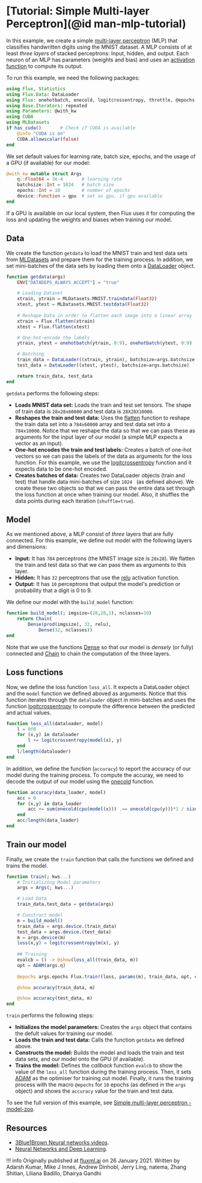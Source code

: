# [Tutorial: Simple Multi-layer Perceptron](@id man-mlp-tutorial)

In this example, we create a simple [multi-layer perceptron](https://en.wikipedia.org/wiki/Multilayer_perceptron#:~:text=A%20multilayer%20perceptron%20(MLP)%20is,artificial%20neural%20network%20(ANN).&text=An%20MLP%20consists%20of%20at,uses%20a%20nonlinear%20activation%20function.) (MLP) that classifies handwritten digits using the MNIST dataset. A MLP consists of at least *three layers* of stacked perceptrons: Input, hidden, and output. Each neuron of an MLP has parameters (weights and bias) and uses an [activation function](https://en.wikipedia.org/wiki/Activation_function) to compute its output. 

To run this example, we need the following packages:

```julia
using Flux, Statistics
using Flux.Data: DataLoader
using Flux: onehotbatch, onecold, logitcrossentropy, throttle, @epochs, params
using Base.Iterators: repeated
using Parameters: @with_kw
using CUDA
using MLDatasets
if has_cuda()		# Check if CUDA is available
    @info "CUDA is on"
    CUDA.allowscalar(false)
end
```
 
We set default values for learning rate, batch size, epochs, and the usage of a GPU (if available) for our model:

```julia
@with_kw mutable struct Args
    η::Float64 = 3e-4       # learning rate
    batchsize::Int = 1024   # batch size
    epochs::Int = 10        # number of epochs
    device::Function = gpu  # set as gpu, if gpu available
end
```


If a GPU is available on our local system, then Flux uses it for computing the loss and updating the weights and biases when training our model.

## Data

We create the function `getdata` to load the MNIST train and test data sets from [MLDatasets](https://juliaml.github.io/MLDatasets.jl/latest/) and prepare them for the training process. In addition, we set mini-batches of the data sets by loading them onto a [DataLoader](https://fluxml.ai/Flux.jl/stable/data/dataloader/#Flux.Data.DataLoader) object. 

```julia
function getdata(args)
    ENV["DATADEPS_ALWAYS_ACCEPT"] = "true"

    # Loading Dataset	
    xtrain, ytrain = MLDatasets.MNIST.traindata(Float32)
    xtest, ytest = MLDatasets.MNIST.testdata(Float32)
	
    # Reshape Data in order to flatten each image into a linear array
    xtrain = Flux.flatten(xtrain)
    xtest = Flux.flatten(xtest)

    # One-hot-encode the labels
    ytrain, ytest = onehotbatch(ytrain, 0:9), onehotbatch(ytest, 0:9)

    # Batching
    train_data = DataLoader((xtrain, ytrain), batchsize=args.batchsize, shuffle=true)
    test_data = DataLoader((xtest, ytest), batchsize=args.batchsize)

    return train_data, test_data
end
```


`getdata` performs the following steps:

* **Loads MNIST data set:** Loads the train and test set tensors. The shape of train data is `28x28x60000` and test data is `28X28X10000`. 
* **Reshapes the train and test data:**  Uses the [flatten](https://fluxml.ai/Flux.jl/stable/models/layers/#Flux.flatten) function to reshape the train data set into a `784x60000` array and test data set into a `784x10000`. Notice that we reshape the data so that we can pass these as arguments for the input layer of our model (a simple MLP expects a vector as an input).
* **One-hot encodes the train and test labels:** Creates a batch of one-hot vectors so we can pass the labels of the data as arguments for the loss function. For this example, we use the [logitcrossentropy](https://fluxml.ai/Flux.jl/stable/models/losses/#Flux.Losses.logitcrossentropy) function and it expects data to be one-hot encoded. 
* **Creates batches of data:** Creates two DataLoader objects (train and test) that handle data mini-batches of size `1024 ` (as defined above). We create these two objects so that we can pass the entire data set through the loss function at once when training our model. Also, it shuffles the data points during each iteration (`shuffle=true`).

## Model

As we mentioned above, a MLP consist of *three* layers that are fully connected. For this example, we define out model with the following layers and dimensions: 

* **Input:** It has `784` perceptrons (the MNIST image size is `28x28`). We flatten the train and test data so that we can pass them as arguments to this layer.
* **Hidden:** It has `32` perceptrons that use the [relu](https://fluxml.ai/Flux.jl/stable/models/nnlib/#NNlib.relu) activation function.
* **Output:** It has `10` perceptrons that output the model's prediction or probability that a digit is 0 to 9. 


We define our model with the `build_model` function: 

```julia
function build_model(; imgsize=(28,28,1), nclasses=10)
    return Chain(
 	    Dense(prod(imgsize), 32, relu),
            Dense(32, nclasses))
end
```


Note that we use the functions [Dense](https://fluxml.ai/Flux.jl/stable/models/layers/#Flux.Dense) so that our model is *densely* (or fully) connected and [Chain](https://fluxml.ai/Flux.jl/stable/models/layers/#Flux.Chain) to chain the computation of the three layers.

## Loss functions

Now, we define the loss function `loss_all`. It expects a DataLoader object and the `model` function we defined aboved as arguments. Notice that this function iterates through the `dataloader` object in mini-batches and uses the function [logitcrossentropy](https://fluxml.ai/Flux.jl/stable/models/losses/#Flux.Losses.logitcrossentropy) to compute the difference between the predicted and actual values. 

```julia
function loss_all(dataloader, model)
    l = 0f0
    for (x,y) in dataloader
        l += logitcrossentropy(model(x), y)
    end
    l/length(dataloader)
end
```


In addition, we define the function (`accuracy`) to report the accuracy of our model during the training process. To compute the accuray, we need to decode the output of our model using the [onecold](https://fluxml.ai/Flux.jl/stable/data/onehot/#Flux.onecold) function. 

```julia
function accuracy(data_loader, model)
    acc = 0
    for (x,y) in data_loader
        acc += sum(onecold(cpu(model(x))) .== onecold(cpu(y)))*1 / size(x,2)
    end
    acc/length(data_loader)
end
```


## Train our model

Finally, we create the `train` function that calls the functions we defined and trains the model.

```julia
function train(; kws...)
    # Initializing Model parameters 
    args = Args(; kws...)

    # Load Data
    train_data,test_data = getdata(args)

    # Construct model
    m = build_model()
    train_data = args.device.(train_data)
    test_data = args.device.(test_data)
    m = args.device(m)
    loss(x,y) = logitcrossentropy(m(x), y)
    
    ## Training
    evalcb = () -> @show(loss_all(train_data, m))
    opt = ADAM(args.η)
		
    @epochs args.epochs Flux.train!(loss, params(m), train_data, opt, cb = evalcb)

    @show accuracy(train_data, m)

    @show accuracy(test_data, m)
end
```


`train` performs the following steps:

* **Initializes the model parameters:** Creates the `args` object that contains the defult values for training our model.
* **Loads the train and test data:** Calls the function `getdata` we defined above.
* **Constructs the model:** Builds the model and loads the train and test data sets, and our model  onto the GPU (if available).
* **Trains the model:** Defines the *callback* function `evalcb` to show the value of the `loss_all` function during the training process. Then, it sets [ADAM](https://fluxml.ai/Flux.jl/stable/training/optimisers/#Flux.Optimise.ADAM) as the optimiser for training out model. Finally, it runs the training process with the macro `@epochs` for `10` epochs (as defined in the `args` object) and shows the `accuracy` value for the train and test data.


To see the full version of this example, see [Simple multi-layer perceptron - model-zoo](https://github.com/FluxML/model-zoo/blob/master/vision/mlp_mnist/mlp_mnist.jl).
 
## Resources
 
* [3Blue1Brown Neural networks videos](https://www.youtube.com/watch?v=aircAruvnKk&list=PLZHQObOWTQDNU6R1_67000Dx_ZCJB-3pi).
* [Neural Networks and Deep Learning](http://neuralnetworksanddeeplearning.com/).

!!! info
    Originally published at [fluxml.ai](https://fluxml.ai/tutorials/) on 26 January 2021.
    Written by Adarsh Kumar, Mike J Innes, Andrew Dinhobl, Jerry Ling, natema, Zhang Shitian, Liliana Badillo, Dhairya Gandhi
